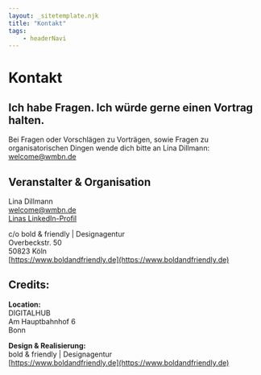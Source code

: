 ```yaml
---
layout: _sitetemplate.njk
title: "Kontakt"
tags: 
    - headerNavi
---
```



# Kontakt


## Ich habe Fragen. Ich w&uuml;rde gerne einen Vortrag halten.

Bei Fragen oder Vorschl&auml;gen zu Vortr&auml;gen, sowie Fragen zu organisatorischen Dingen wende dich bitte an Lina Dillmann:  
[welcome@wmbn.de](mailto:welcome@wmbn.de)  



## Veranstalter & Organisation

Lina Dillmann  
[welcome@wmbn.de](mailto:welcome@wmbn.de)  
[Linas LinkedIn-Profil](https://www.linkedin.com/in/linadillmann/)  


c/o bold & friendly | Designagentur  
Overbeckstr. 50  
50823 Köln  
[https://www.boldandfriendly.de](https://www.boldandfriendly.de)

## Credits:

**Location:**  
DIGITALHUB   
Am Hauptbahnhof 6   
Bonn    


**Design & Realisierung:**    
bold & friendly | Designagentur  
[https://www.boldandfriendly.de](https://www.boldandfriendly.de)


